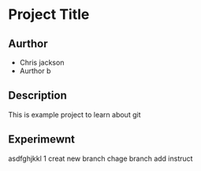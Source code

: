 # Project Title

## Aurthor 

- Chris jackson 
- Aurthor b 


## Description 

This is example project to learn about git

## Experimewnt

asdfghjkkl
1 creat new branch
chage branch
add instruct